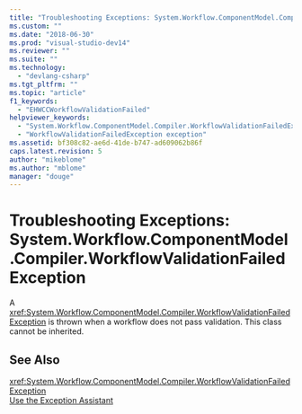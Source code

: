```yaml
---
title: "Troubleshooting Exceptions: System.Workflow.ComponentModel.Compiler.WorkflowValidationFailedException | Microsoft Docs"
ms.custom: ""
ms.date: "2018-06-30"
ms.prod: "visual-studio-dev14"
ms.reviewer: ""
ms.suite: ""
ms.technology: 
  - "devlang-csharp"
ms.tgt_pltfrm: ""
ms.topic: "article"
f1_keywords: 
  - "EHWCCWorkflowValidationFailed"
helpviewer_keywords: 
  - "System.Workflow.ComponentModel.Compiler.WorkflowValidationFailedException exception"
  - "WorkflowValidationFailedException exception"
ms.assetid: bf308c82-ae6d-41de-b747-ad609062b86f
caps.latest.revision: 5
author: "mikeblome"
ms.author: "mblome"
manager: "douge"
---
```

# Troubleshooting Exceptions: System.Workflow.ComponentModel.Compiler.WorkflowValidationFailedException
A <xref:System.Workflow.ComponentModel.Compiler.WorkflowValidationFailedException> is thrown when a workflow does not pass validation. This class cannot be inherited.  
  
## See Also  
 <xref:System.Workflow.ComponentModel.Compiler.WorkflowValidationFailedException>   
 [Use the Exception Assistant](http://msdn.microsoft.com/library/e0a78c50-7318-4d54-af51-40c00aea8711)